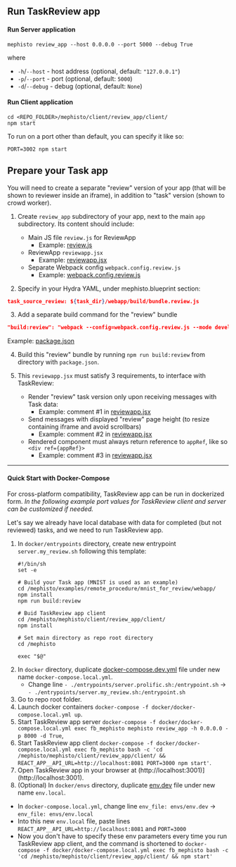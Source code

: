 ## Run TaskReview app


#### Run Server application

```shell
mephisto review_app --host 0.0.0.0 --port 5000 --debug True
```

where

- `-h`/`--host` - host address (optional, default: `"127.0.0.1"`)
- `-p`/`--port` - port (optional, default: `5000`)
- `-d`/`--debug` - debug (optional, default: `None`)


#### Run Client application

```shell
cd <REPO_FOLDER>/mephisto/client/review_app/client/
npm start
```

To run on a port other than default, you can specify it like so:

```shell
PORT=3002 npm start
```

## Prepare your Task app

You will need to create a separate "review" version of your app (that will be shown to reviewer inside an iframe), in addition to "task" version (shown to crowd worker).

1. Create `review_app` subdirectory of your app, next to the main `app` subdirectory. Its content should include:
    - Main JS file `review.js` for ReviewApp
        - Example: [review.js](../../../examples/remote_procedure/mnist_for_review/webapp/src/review.js)
    - ReviewApp `reviewapp.jsx`
        - Example: [reviewapp.jsx](../../../examples/remote_procedure/mnist_for_review/webapp/src/reviewapp.jsx)
    - Separate Webpack config `webpack.config.review.js`
        - Example: [webpack.config.review.js](../../../examples/remote_procedure/mnist_for_review/webapp/webpack.config.review.js)

2. Specify in your Hydra YAML, under mephisto.blueprint section:
```json
task_source_review: ${task_dir}/webapp/build/bundle.review.js
```

3. Add a separate build command for the "review" bundle
```json
"build:review": "webpack --config=webpack.config.review.js --mode development"
```
Example: [package.json](../../../examples/remote_procedure/mnist_for_review/webapp/package.json)

4. Build this "review" bundle by running `npm run build:review` from directory with `package.json`.

5. This `reviewapp.jsx` must satisfy 3 requirements, to interface with TaskReview:
    - Render "review" task version only upon receiving messages with Task data:
        - Example: comment #1 in [reviewapp.jsx](../../../examples/remote_procedure/mnist_for_review/webapp/src/reviewapp.jsx)
    - Send messages with displayed "review" page height (to resize containing iframe and avoid scrollbars)
        - Example: comment #2 in [reviewapp.jsx](../../../examples/remote_procedure/mnist_for_review/webapp/src/reviewapp.jsx)
        <div ref={appRef}>
    - Rendered component must always return reference to `appRef`, like so `<div ref={appRef}>`
        - Example: comment #3 in [reviewapp.jsx](../../../examples/remote_procedure/mnist_for_review/webapp/src/reviewapp.jsx)

-----

#### Quick Start with Docker-Compose

For cross-platform compatibility, TaskReview app can be run in dockerized form. _In the following example port values for TaskReview client and server can be customized if needed._

Let's say we already have local database with data for completed (but not reviewed) tasks, and we need to run TaskReview app.

1. In `docker/entrypoints` directory, create new entrypoint `server.my_review.sh` following this template:
   ```shell
   #!/bin/sh
   set -e

   # Build your Task app (MNIST is used as an example)
   cd /mephisto/examples/remote_procedure/mnist_for_review/webapp/
   npm install
   npm run build:review

   # Buid TaskReview app client
   cd /mephisto/mephisto/client/review_app/client/
   npm install

   # Set main directory as repo root directory
   cd /mephisto

   exec "$@"
   ```
2. In `docker` directory, duplicate [docker-compose.dev.yml](../../../docker/docker-compose.dev.yml) file under new name `docker-compose.local.yml`.
    - Change line `- ./entrypoints/server.prolific.sh:/entrypoint.sh` -> `- ./entrypoints/server.my_review.sh:/entrypoint.sh`
3. Go to repo root folder.
4. Launch docker containers `docker-compose -f docker/docker-compose.local.yml up`.
5. Start TaskReview app server `docker-compose -f docker/docker-compose.local.yml exec fb_mephisto mephisto review_app -h 0.0.0.0 -p 8000 -d True`,
6. Start TaskReview app client `docker-compose -f docker/docker-compose.local.yml exec fb_mephisto bash -c 'cd /mephisto/mephisto/client/review_app/client/ && REACT_APP__API_URL=http://localhost:8081 PORT=3000 npm start'`.
7. Open TaskReview app in your browser at (http://localhost:3001)](http://localhost:3001).
8. (Optional) In `docker/envs` directory, duplicate [env.dev](../../../docker/envs/env.dev) file under new name `env.local`.
- In `docker-compose.local.yml`, change line `env_file: envs/env.dev` -> `env_file: envs/env.local`
- Into this new `env.local` file, paste lines `REACT_APP__API_URL=http://localhost:8081` and `PORT=3000`
- Now you don't have to specify these env parameters every time you run TaskReview app client, and the command is shortened to `docker-compose -f docker/docker-compose.local.yml exec fb_mephisto bash -c 'cd /mephisto/mephisto/client/review_app/client/ && npm start'`
